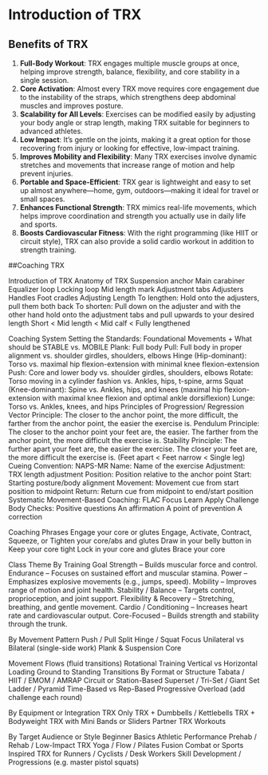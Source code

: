 # Introduction of TRX

## Benefits of TRX
1. **Full-Body Workout**: TRX engages multiple muscle groups at once, helping improve strength, balance, flexibility, and core stability in a single session.
2. **Core Activation**: Almost every TRX move requires core engagement due to the instability of the straps, which strengthens deep abdominal muscles and improves posture.
3. **Scalability for All Levels**: Exercises can be modified easily by adjusting your body angle or strap length, making TRX suitable for beginners to advanced athletes.
4. **Low Impact**: It’s gentle on the joints, making it a great option for those recovering from injury or looking for effective, low-impact training.
5. **Improves Mobility and Flexibility**: Many TRX exercises involve dynamic stretches and movements that increase range of motion and help prevent injuries.
6. **Portable and Space-Efficient**: TRX gear is lightweight and easy to set up almost anywhere—home, gym, outdoors—making it ideal for travel or small spaces.
7. **Enhances Functional Strength**: TRX mimics real-life movements, which helps improve coordination and strength you actually use in daily life and sports.
8. **Boosts Cardiovascular Fitness**: With the right programming (like HIIT or circuit style), TRX can also provide a solid cardio workout in addition to strength training.

##Coaching TRX

Introduction of TRX 
Anatomy of TRX
Suspension anchor
Main carabiner
Equalizer loop
Locking loop
Mid length mark
Adjustment tabs
Adjusters
Handles
Foot cradles
Adjusting Length
To lengthen: Hold onto the adjusters, pull them both back 
To shorten: Pull down on the adjuster and with the other hand hold onto the adjustment tabs and pull upwards to your desired length
Short < Mid length < Mid calf < Fully lengthened

Coaching System
Setting the Standards: Foundational Movements + What should be STABLE vs. MOBILE 
Plank: Full body
Pull: Full body in proper alignment vs. shoulder girdles, shoulders, elbows
Hinge (Hip-dominant): Torso vs. maximal hip flexion-extension with minimal knee flexion-extension
Push: Core and lower body vs. shoulder girdles, shoulders, elbows
Rotate: Torso moving in a cylinder fashion vs. Ankles, hips, t-spine, arms
Squat (Knee-dominant): Spine vs. Ankles, hips, and knees (maximal hip flexion-extension with maximal knee flexion and optimal ankle dorsiflexion)
Lunge: Torso vs. Ankles, knees, and hips
Principles of Progression/ Regression
Vector Principle: The closer to the anchor point, the more difficult, the farther from the anchor point, the easier the exercise is.
Pendulum Principle: The closer to the anchor point your feet are, the easier. The farther from the anchor point, the more difficult the exercise is.
Stability Principle: The further apart your feet are, the easier the exercise. The closer your feet are, the more difficult the exercise is. (Feet apart < Feet narrow < Single leg)
Cueing Convention: NAPS-MR
Name: Name of the exercise
Adjustment: TRX length adjustment
Position: Position relative to the anchor point
Start: Starting posture/body alignment
Movement: Movement cue from start position to midpoint
Return: Return cue from midpoint to end/start position
Systematic Movement-Based Coaching: FLAC
Focus
Learn
Apply
Challenge
Body Checks: Positive questions
An affirmation
A point of prevention
A correction

Coaching Phrases
Engage your core or glutes
Engage, Activate, Contract, Squeeze, or Tighten your core/abs and glutes
Draw in your belly button in
Keep your core tight
Lock in your core and glutes
Brace your core

Class Theme
By Training Goal
Strength – Builds muscular force and control.
Endurance – Focuses on sustained effort and muscular stamina.
Power – Emphasizes explosive movements (e.g., jumps, speed).
Mobility – Improves range of motion and joint health.
Stability / Balance – Targets control, proprioception, and joint support.
Flexibility & Recovery – Stretching, breathing, and gentle movement.
Cardio / Conditioning – Increases heart rate and cardiovascular output.
Core-Focused – Builds strength and stability through the trunk.

By Movement Pattern
Push / Pull Split
Hinge / Squat Focus
Unilateral vs Bilateral (single-side work)
Plank & Suspension Core

Movement Flows (fluid transitions)
Rotational Training
Vertical vs Horizontal Loading
Ground to Standing Transitions
By Format or Structure
Tabata / HIIT / EMOM / AMRAP
Circuit or Station-Based
Superset / Tri-Set / Giant Set
Ladder / Pyramid
Time-Based vs Rep-Based
Progressive Overload (add challenge each round)


By Equipment or Integration
TRX Only
TRX + Dumbbells / Kettlebells
TRX + Bodyweight
TRX with Mini Bands or Sliders
Partner TRX Workouts


By Target Audience or Style
Beginner Basics
Athletic Performance
Prehab / Rehab / Low-Impact
TRX Yoga / Flow / Pilates Fusion
Combat or Sports Inspired
TRX for Runners / Cyclists / Desk Workers
Skill Development / Progressions (e.g. master pistol squats)
